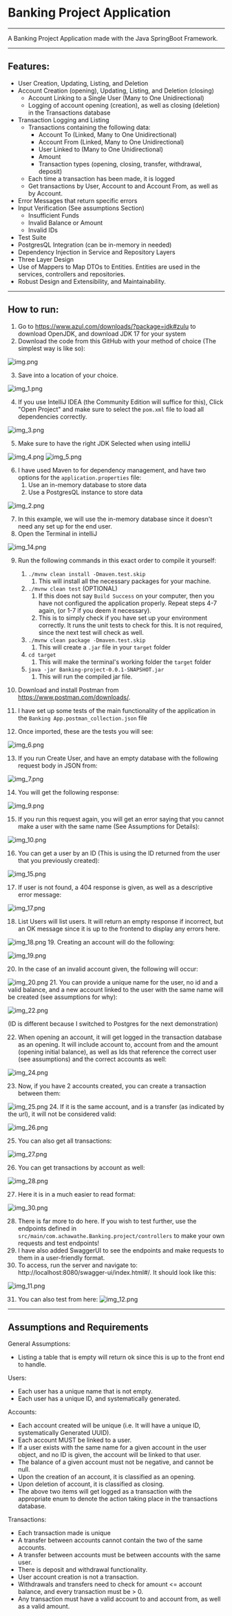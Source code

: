 # Banking Project Application

---
A Banking Project Application made with the Java SpringBoot Framework.
___
## Features:
- User Creation, Updating, Listing, and Deletion
- Account Creation (opening), Updating, Listing, and Deletion (closing)
    - Account Linking to a Single User (Many to One Unidirectional)
    - Logging of account opening (creation), as well as closing (deletion) in the Transactions database
- Transaction Logging and Listing
    - Transactions containing the following data:
        - Account To (Linked, Many to One Unidirectional)
        - Account From (Linked, Many to One Unidirectional)
        - User Linked to (Many to One Unidirectional)
        - Amount
        - Transaction types (opening, closing, transfer, withdrawal, deposit)
    - Each time a transaction has been made, it is logged
    - Get transactions by User, Account to and Account From, as well as by Account.
- Error Messages that return specific errors
- Input Verification (See assumptions Section)
    - Insufficient Funds
    - Invalid Balance or Amount
    - Invalid IDs
- Test Suite
- PostgresQL Integration (can be in-memory in needed)
- Dependency Injection in Service and Repository Layers
- Three Layer Design
- Use of Mappers to Map DTOs to Entities. Entities are used in the services, controllers and repositories.
- Robust Design and Extensibility, and Maintainability.
---
## How to run:
1. Go to https://www.azul.com/downloads/?package=jdk#zulu to download OpenJDK, and download JDK 17 for your system
2. Download the code from this GitHub with your method of choice (The simplest way is like so):

![img.png](img.png)

3. Save into a location of your choice.

![img_1.png](img_1.png)

4. If you use IntelliJ IDEA (the Community Edition will suffice for this), Click "Open Project" and make sure to select the `pom.xml` file to load all dependencies correctly.

![img_3.png](img_3.png)

5. Make sure to have the right JDK Selected when using intelliJ

![img_4.png](img_4.png)
![img_5.png](img_5.png)

6. I have used Maven to for dependency management, and have two options for the `application.properties` file:
   1. Use an in-memory database to store data
   2. Use a PostgresQL instance to store data

![img_2.png](img_2.png)

7. In this example, we will use the in-memory database since it doesn't need any set up for the end user.
8. Open the Terminal in intelliJ

![img_14.png](img_14.png)

9. Run the following commands in this exact order to compile it yourself:
   
   1. `./mvnw clean install -Dmaven.test.skip`
      1. This will install all the necessary packages for your machine.
   2. `./mvnw clean test`  (OPTIONAL)
       1. If this does not say `Build Success` on your computer, then you have not configured the application properly. Repeat steps 4-7 again, (or 1-7 if you deem it necessary).
       2. This is to simply check if you have set up your environment correctly. It runs the unit tests to check for this. It is not required, since the next test will check as well.
   3. `./mvnw clean package -Dmaven.test.skip`
      1. This will create a `.jar` file in your `target` folder
   4. `cd target`
      1. This will make the terminal's working folder the `target` folder
   5. `java -jar Banking-project-0.0.1-SNAPSHOT.jar`
      1. This will run the compiled jar file.
10. Download and install Postman from https://www.postman.com/downloads/.
11. I have set up some tests of the main functionality of the application in the `Banking App.postman_collection.json` file
12. Once imported, these are the tests you will see:

![img_6.png](img_6.png)

13. If you run Create User, and have an empty database with the following request body in JSON from:

![img_7.png](img_7.png)

14. You will get the following response:

![img_9.png](img_9.png)

15. If you run this request again, you will get an error saying that you cannot make a user with the same name (See Assumptions for Details):

![img_10.png](img_10.png)

16. You can get a user by an ID (This is using the ID returned from the user that you previously created):

![img_15.png](img_15.png)

17. If user is not found, a 404 response is given, as well as a descriptive error message:

![img_17.png](img_17.png)

18. List Users will list users. It will return an empty response if incorrect, but an OK message since it is up to the frontend to display any errors here.

![img_18.png](img_18.png)
19. Creating an account will do the following:

![img_19.png](img_19.png)

20. In the case of an invalid account given, the following will occur:

![img_20.png](img_20.png)
21. You can provide a unique name for the user, no id and a valid balance, and a new account linked to the user with the same name will be created (see assumptions for why):

![img_22.png](img_22.png)

(ID is different because I switched to Postgres for the next demonstration)

22. When opening an account, it will get logged in the transaction database as an opening. It will include account to, account from and the amount (opening initial balance), as well as Ids that reference the correct user (see assumptions) and the correct accounts as well:

![img_24.png](img_24.png)

23. Now, if you have 2 accounts created, you can create a transaction between them:

![img_25.png](img_25.png)
24. If it is the same account, and is a transfer (as indicated by the url), it will not be considered valid:

![img_26.png](img_26.png)

25. You can also get all transactions:

![img_27.png](img_27.png)

26. You can get transactions by account as well:

![img_28.png](img_28.png)

27. Here it is in a much easier to read format:

![img_30.png](img_30.png)

28. There is far more to do here. If you wish to test further, use the endpoints defined in `src/main/com.achawathe.Banking.project/controllers` to make your own requests and test endpoints!
29. I have also added SwaggerUI to see the endpoints and make requests to them in a user-friendly format.
30. To access, run the server and navigate to: http://localhost:8080/swagger-ui/index.html#/. It should look like this:

![img_11.png](img_11.png)

31. You can also test from here:
![img_12.png](img_12.png)
---
## Assumptions and Requirements
General Assumptions:
- Listing a table that is empty will return ok since this is up to the front end to handle.

Users:
- Each user has a unique name that is not empty.
- Each user has a unique ID, and systematically generated.

Accounts:
- Each account created will be unique (i.e. It will have a unique ID, systematically Generated UUID).
- Each account MUST be linked to a user.
- If a user exists with the same name for a given account in the user object, and no ID is given, the account will be linked to that user.
- The balance of a given account must not be negative, and cannot be null.
- Upon the creation of an account, it is classified as an opening.
- Upon deletion of account, it is classified as closing.
- The above two items will get logged as a transaction with the appropriate enum to denote the action taking place in the transactions database.

Transactions:
- Each transaction made is unique
- A transfer between accounts cannot contain the two of the same accounts.
- A transfer between accounts must be between accounts with the same user.
- There is deposit and withdrawal functionality.
- User account creation is not a transaction.
- Withdrawals and transfers need to check for amount <= account balance, and every transaction must be > 0.
- Any transaction must have a valid account to and account from, as well as a valid amount.